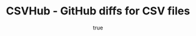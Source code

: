 ---
id: http://contentapi.theodi.org/csvhub-github-diffs-for-csv-files.json
web_url: http://theodi.org/blog/csvhub-github-diffs-for-csv-files
slug: csvhub-github-diffs-for-csv-files
title: CSVHub - GitHub diffs for CSV files
format: article
updated_at: '2015-09-11T10:55:39+01:00'
created_at: '2014-05-23T13:01:39+01:00'
tag_ids:
- blog
tags:
- id: http://contentapi.theodi.org/tags/articles/blog.json
  web_url: 
  title: Blog Post
  details:
    description: Blog Post
    short_description: 
    type: article
  content_with_tag:
    id: http://contentapi.theodi.org/with_tag.json?article=blog
    web_url: http://theodi.org/tags/blog
    slug: blog
  parent: 
related:
- id: http://contentapi.theodi.org/git-data-publishing.json
  web_url: http://theodi.org/blog/git-data-publishing
  slug: git-data-publishing
  title: Git for Data Publishing
  format: article
  updated_at: '2015-09-11T10:51:24+01:00'
  created_at: '2013-05-20T10:35:06+01:00'
  tag_ids:
  - blog
- id: http://contentapi.theodi.org/adapting-git-simple-data.json
  web_url: http://theodi.org/blog/adapting-git-simple-data
  slug: adapting-git-simple-data
  title: Adapting Git for simple data
  format: article
  updated_at: '2015-09-11T10:52:41+01:00'
  created_at: '2013-08-19T15:10:22+01:00'
  tag_ids:
  - blog
details:
  need_id: 
  business_proposition: false
  description: ''
  excerpt: ''
  language: en
  need_extended_font: false
  url: ''
  content: |
    <p><img src="http://bd7a65e2cb448908f934-86a50c88e47af9e1fb58ce0672b5a500.r32.cf3.rackcdn.com/uploads/assets/7f/3c/537f3c4b1f986a085f000010/Screen_Shot_2014-05-22_at_21.24.46.png" alt="null" class="img" id="attachment-537f3c4bf362be0d4200006d" /></p>

    <p>Over the last few months, I&rsquo;ve spent some time working on how we collaborate on data publishing, particularly when using <a rel="external" href="http://github.com">GitHub</a>, an integral part of our software development process.</p>

    <p>I wrote a couple of articles last year about <a rel="external" href="http://theodi.org/blog/adapting-git-simple-data">how git could be used for data</a>, and came to the conclusion that rendering of CSV diffs was an important feature that was needed. Using Paul Fitzpatrick&rsquo;s brilliant <a rel="external" href="https://github.com/paulfitz/daff">daff</a> library, I put CSV diffs into GitLab (an open source GitHub clone), but then again most people aren&rsquo;t using that.</p>

    <p>Shortly after this, GitHub added CSV viewing support in their web interface, which is fantastic, but still doesn&rsquo;t handle changes well.</p>

    <p>Well, this week was innovation week again, and my colleague Stuart came up with the suggestion of putting the CSV diff capability we did for GitLab into a browser plugin that would work on the main GitHub site. This seemed like an excellent idea.</p>

    <p>In the end, it was pretty easy, and version 1.0.0 is now released! If you&rsquo;re running Chrome, you can install it from the Chrome Web Store by clicking below:</p>

    <p><a rel="external" href="https://chrome.google.com/webstore/detail/csvhub/dbemglgpbebafkibfncdpdmdikacingf">Install CSVHub now!</a></p>

    <p>It will let you see additions, deletions and modifications per-cell, in both commit views and pull requests.</p>

    <p>Want some examples? Install the extension and take a look at these:</p>

    <ul>
      <li><a rel="external" href="https://github.com/theodi/test-data/commit/9f391e6e35963b96aa0eed56c20ccd70f326e1f7">theodi/test-data</a></li>
      <li><a rel="external" href="https://github.com/datasets/s-and-p-500-companies/commit/e64871e745a0d34ec3a0ae1b702886a1925d4cdf#diff-fc13dde00d8f846b940d1524b58652f9R269">datasets/s-and-p-500-companies</a></li>
      <li><a rel="external" href="https://github.com/datasets/gold-prices/commit/92d91c206a3b5ab2b4bb74575409eff1221d31cb">datasets/gold-prices</a></li>
    </ul>

    <p>It&rsquo;s open source, of course, so if you want to contribute improvements, or find any errors in it, you can visit the <a rel="external" href="https://github.com/theodi/csvhub">GitHub repository</a>.</p>

    <p>And, if you&rsquo;re from GitHub, I would dearly love to have this built in to the main site. I&rsquo;ve even written you a <a rel="external" href="https://github.com/theodi/coopy-ruby">Ruby port of the daff code</a> so you can do it all server side. Go on, you know you want to!</p>
  media_enquiries_name: ''
  media_enquiries_email: ''
  media_enquiries_telephone: ''
  alternative_title: ''
  organizations: []
  author:
    name: James Smith
    slug: james-smith
    web_url: http://theodi.org/team/james-smith
    tag_ids:
    - team
    - rnd-programme
    - research-and-development
    - odi-labs
  nodes: []
author:
  name: James Smith
  slug: james-smith
  web_url: http://theodi.org/team/james-smith
  tag_ids:
  - team
  - rnd-programme
  - research-and-development
  - odi-labs
nodes: []
organizations: []
related_external_links: []
---